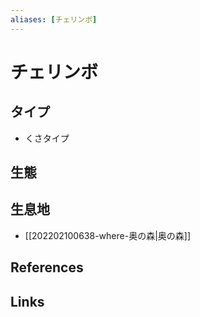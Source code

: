 ```yaml
---
aliases: [チェリンボ]
---
```

# チェリンボ

## タイプ

- くさタイプ

## 生態



## 生息地

- [[202202100638-where-奥の森|奥の森]]

## References



## Links


